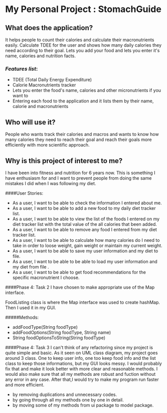 # My Personal Project : StomachGuide

## What does the application?

It helps people to count their calories and calculate their macronutrients easily.
Calculate TDEE for the user and shows how many daily calories they need according to their goal.
Lets you add your food and lets you enter it's name, calories and nutrition facts.

### *Features list*:
- TDEE (Total Daily Energy Expenditure) 
- Calorie Macronutrients tracker
- Lets you enter the food's name, calories and other micronutrients if you want to
- Entering each food to the application and it lists them by their name, calorie and macronutrients

## Who will use it?

People who wants track their calories and macros and wants to know how many calories they need to reach their goal and
reach their goals more efficiently with more scientific approach.

## Why is this project of interest to me?

I have been into fitness and nutrition for 6 years now. This is something I have enthusiasm for and 
I want to prevent people from doing the same mistakes I did when I was following my diet.



####User Stories:
- As a user, I want to be able to check the information I entered about me.
- As a user, I want to be able to add a new food to my daily diet tracker list.
- As a user, I want to be able to view the list of the foods I entered on my diet tracker list with 
  the total value of the all calories that been added.
- As a user, I want to be able to remove any food I entered from my diet tracker list.
- As a user, I want to be able to calculate how many calories do I need to take in order to loose weight, 
  gain weight or maintain my current weight.
- As a user, I want to be able to save my user information and my diet to file.
- As a user, I want to be able to be able to load my user information and my diet from file .
- As a user, I want to be able to get food recommendations for the specific macronutrient I choose. 

####Phase 4: Task 2
I have chosen to make appropriate use of the Map interface.

FoodListing class is where the Map interface was used to create hashMap. Then I used it in my GUI.

#####Methods: 
- addFoodType(String foodType)
- addFoodOptions(String foodType, String name)
- String foodOptionsToString(String foodType)

####Phase 4: Task 3
I can't think of any refactoring since my project is quite simple and basic. As it seen on UML class diagram, my project
goes around 3 class. One to keep user info, one too keep food info and the list class to keep those informations,
but my GUI looks messy. I would probably fix that and make it look better with more clear and reasonable methods. 
I would also make sure that all my methods are robust and fuction without any error in any case. After that,I would try 
to make my program run faster and more efficient.
- by removing duplications and unnecessary codes.
- by going through all my methods one by one in detail.
- by moving some of my methods from ui package to model package.